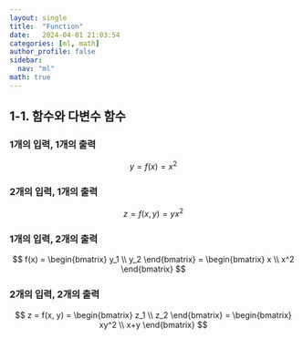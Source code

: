 ```yaml
---
layout: single
title:  "Function"
date:   2024-04-01 21:03:54 
categories: [ml, math]
author_profile: false
sidebar:
  nav: "ml"
math: true 
---
```

## 1-1. 함수와 다변수 함수

### 1개의 입력, 1개의 출력

$$
y = f(x) = x^2
$$

### 2개의 입력, 1개의 출력

$$
z = f(x,y) = yx^2
$$

### 1개의 입력, 2개의 출력

$$
 f(x) = \begin{bmatrix}
y_1 \\ y_2
\end{bmatrix} = \begin{bmatrix}
x \\ x^2
\end{bmatrix}
$$

### 2개의 입력, 2개의 출력

$$
z =  f(x, y) = \begin{bmatrix}
z_1 \\ z_2
\end{bmatrix}  = \begin{bmatrix}
xy^2 \\ x+y
\end{bmatrix}
$$